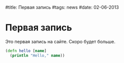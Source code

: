 #title: Первая запись
#tags: news
#date: 02-06-2013


# Первая запись

Это первая запись на сайте. Скоро будет больше.


```clojure
(defn hello [name]
  (println "Hello," name))
```
